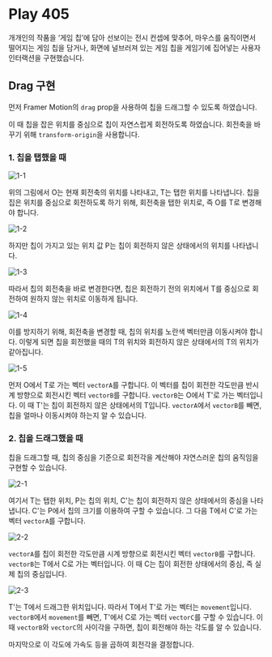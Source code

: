 # Play 405

개개인의 작품을 ‘게임 칩’에 담아 선보이는 전시 컨셉에 맞추어, 마우스를 움직이면서 떨어지는 게임 칩을 담거나, 화면에 널브러져 있는 게임 칩을 게임기에 집어넣는 사용자 인터랙션을 구현했습니다.

## Drag 구현

먼저 Framer Motion의 `drag` prop을 사용하여 칩을 드래그할 수 있도록 하였습니다.

이 때 칩을 잡은 위치를 중심으로 칩이 자연스럽게 회전하도록 하였습니다. 회전축을 바꾸기 위해 `transform-origin`을 사용합니다.

### 1. 칩을 탭했을 때

![1-1](/assets/readme/1-1.png)

위의 그림에서 O는 현재 회전축의 위치를 나타내고, T는 탭한 위치를 나타냅니다. 칩을 집은 위치를 중심으로 회전하도록 하기 위해, 회전축을 탭한 위치로, 즉 O를 T로 변경해야 합니다.

![1-2](/assets/readme/1-2.png)

하지만 칩이 가지고 있는 위치 값 P는 칩이 회전하지 않은 상태에서의 위치를 나타냅니다.

![1-3](/assets/readme/1-3.png)

따라서 칩의 회전축을 바로 변경한다면, 칩은 회전하기 전의 위치에서 T를 중심으로 회전하여 원하지 않는 위치로 이동하게 됩니다.

![1-4](/assets/readme/1-4.png)

이를 방지하기 위해, 회전축을 변경할 때, 칩의 위치를 노란색 벡터만큼 이동시켜야 합니다. 이렇게 되면 칩을 회전했을 때의 T의 위치와 회전하지 않은 상태에서의 T의 위치가 같아집니다.

![1-5](/assets/readme/1-5.png)

먼저 O에서 T로 가는 벡터 `vectorA`를 구합니다. 이 벡터를 칩이 회전한 각도만큼 반시계 방향으로 회전시킨 벡터 `vectorB`를 구합니다. `vectorB`는 O에서 T'로 가는 벡터입니다. 이 때 T'는 칩이 회전하지 않은 상태에서의 T입니다. `vectorA`에서 `vectorB`를 빼면, 칩을 얼마나 이동시켜야 하는지 알 수 있습니다.

### 2. 칩을 드래그했을 때

칩을 드래그할 때, 칩의 중심을 기준으로 회전각을 계산해야 자연스러운 칩의 움직임을 구현할 수 있습니다.

![2-1](/assets/readme/2-1.png)

여기서 T는 탭한 위치, P는 칩의 위치, C'는 칩이 회전하지 않은 상태에서의 중심을 나타냅니다. C'는 P에서 칩의 크기를 이용하여 구할 수 있습니다. 그 다음 T에서 C'로 가는 벡터 `vectorA`를 구합니다.

![2-2](/assets/readme/2-2.png)

`vectorA`를 칩이 회전한 각도만큼 시계 방향으로 회전시킨 벡터 `vectorB`를 구합니다. `vectorB`는 T에서 C로 가는 벡터입니다. 이 때 C는 칩이 회전한 상태에서의 중심, 즉 실제 칩의 중심입니다.

![2-3](/assets/readme/2-3.png)

T'는 T에서 드래그한 위치입니다. 따라서 T에서 T'로 가는 벡터는 `movement`입니다. `vectorB`에서 `movement`를 빼면, T'에서 C로 가는 벡터 `vectorC`를 구할 수 있습니다. 이 때 `vectorB`와 `vectorC`의 사이각을 구하면, 칩이 회전해야 하는 각도를 알 수 있습니다.

마지막으로 이 각도에 가속도 등을 곱하여 회전각을 결정합니다.
